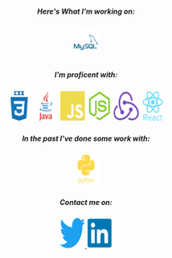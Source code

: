 <header>
<link rel="stylesheet" href="https://cdn.jsdelivr.net/gh/devicons/devicon@master/devicon.min.css">
<header />

  <body>
<h5>Here's What I'm working on:<h5/>
<img src = "mysql/mysql-plain-wordmark.svg"  width="50" height="60" />
  <br/>
  
<h5>I'm proficent with: <h5/>
  
  
<img src = "css3/css3-plain-wordmark.svg"  width="50" height="60" />
<img src = "java/java-original-wordmark.svg"  width="50" height="60" />
<img src = "javascript/javascript-plain.svg"  width="50" height="60" />
<img src = "nodejs/nodejs-plain.svg"  width="50" height="60" />                                                              
<img src = "redux/redux-original.svg"  width="50" height="60" />    
<img src = "react/react-original-wordmark.svg"  width="50" height="60" />

<h5>In the past I've done some work with:<h5/>
<img src = "python/python-plain-wordmark.svg"  width="50" height="60" />

<h5>Contact me on:<h5/>
 <a target="_blank" href="https://twitter.com/Mike_Spremulli">
   <img src = "twitter/twitter-original.svg"  width="50" height="60" />
 </a>
<a target="_blank" href = "https://www.linkedin.com/in/michaelspremulli" >
  <img src = "linkedin/linkedin-original.svg"  width="50" height="60" />
<a/>

<body />
